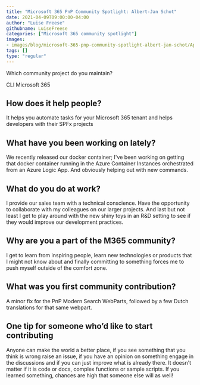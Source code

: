 ```yaml
---
title: "Microsoft 365 PnP Community Spotlight: Albert-Jan Schot"
date: 2021-04-09T09:00:00-04:00
author: "Luise Freese"
githubname: LuiseFreese
categories: ["Microsoft 365 community spotlight"]
images:
- images/blog/microsoft-365-pnp-community-spotlight-albert-jan-schot/Appie.png
tags: []
type: "regular"
---
```


Which community project do you maintain? 

 CLI Microsoft 365 

## How does it help people?  

It helps you automate tasks for your Microsoft 365 tenant and helps developers with their SPFx projects

## What have you been working on lately? 

 We recently released our docker container; I've been working on getting that docker container running in the Azure Container Instances orchestrated from an Azure Logic App. And obviously helping out with new commands.  

## What do you do at work? 

 I provide our sales team with a technical conscience. Have the opportunity to collaborate with my colleagues on our larger projects. And last but not least I get to play around with the new shiny toys in an R&D setting to see if they would improve our development practices.

## Why are you a part of the M365 community? 

 I get to learn from inspiring people, learn new technologies or products that I might not know about and finally committing to something forces me to push myself outside of the comfort zone. 

## What was you first community contribution? 

 A minor fix for the PnP Modern Search WebParts, followed by a few Dutch translations for that same webpart. 


## One tip for someone who’d like to start contributing 

 Anyone can make the world a better place, if you see something that you think is wrong raise an issue, if you have an opinion on something engage in the discussions and if you can just improve what is already there. It doesn't matter if it is code or docs, complex functions or sample scripts. If you learned something, chances are high that someone else will as well!  
